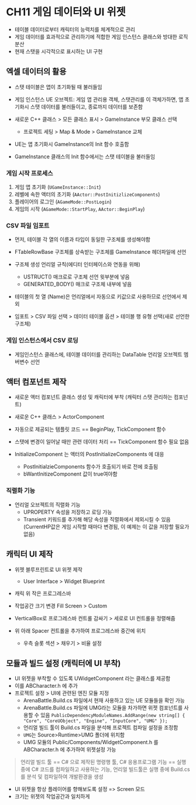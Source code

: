 # **CH11 게임 데이터와 UI 위젯**

- 테이블 데이터로부터 캐릭터의 능력치를 체계적으로 관리
- 게임 데이터를 효과적으로 관리하기에 적합한 게임 인스턴스 클래스와 방대한 로직 분산
- 현재 스탯을 시각적으로 표시하는 UI 구현

## **엑셀 데이터의 활용**

- 스탯 테이블은 앱이 초기화될 때 불러들임
- 게임 인스턴스 UE 오브젝트: 게임 앱 관리용 객체, 스탯관리를 이 객체가하면, 앱 초기화시 스탯 데이터를 불러들이고, 종료까지 데이터를 보존함

- 새로운 C++ 클래스 > 모든 클래스 표시 > GameInstance 부모 클래스 선택
  - 프로젝트 세팅 > Map & Mode > GameInstance 교체

- UE는 앱 초기화시 GameInstance의 Init 함수 호출함
- GameInstance 클래스의 Init 함수에서는 스탯 테이블을 불러들임

### 게임 시작 프로세스

1. 게임 앱 초기화 (``UGameInstance::Init``)
2. 레벨에 속한 액터의 초기화 (``AActor::PostInitizlizeComponents``)
3. 플레이어의 로그인 (``AGameMode::PostLogin``)
4. 게임의 시작 (``AGameMode::StartPlay``, ``AActor::BeginPlay``)

### CSV 파일 임포트

- 먼저, 테이블 각 열의 이름과 타입이 동일한 구조체를 생성해야함
- FTableRowBase 구조체를 상속받는 구조체를 GameInstance 헤더파일에 선언

- 구조체 생성 언리얼 규칙(에디터 인터페이스와 연동을 위해)
  -  USTRUCT() 매크로로 구조체 선언 윗부분에 넣음
  -  GENERATED_BODY() 매크로 구조체 내부에 넣음

- 테이블의 첫 열 (Name)은 언리얼에서 자동으로 키값으로 사용하므로 선언에서 제외

- 임포트 > CSV 파일 선택 > 데이터 테이블 옵션 > 테이블 행 유형 선택(새로 선언한 구조체)

### 게임 인스턴스에서 CSV 로딩

- 게임인스턴스 클래스에,  테이블 데이터를 관리하는 DataTable 언리얼 오브젝트 멤버변수 선언


## 액터 컴포넌트 제작

- 새로운 액터 컴포넌트 클래스 생성 및 캐릭터에 부착 (캐릭터 스탯 관리하는 컴포넌트)
- 새로운 C++ 클래스 > ActorComponent

- 자동으로 제공되는 템플릿 코드 == BeginPlay, TickComponent 함수
- 스탯에 변경이 일어날 때만 관련 데이터 처리 == TickComponent 함수 필요 없음
- InitializeComponent 는 액터의 PostInitializeComponents 에 대응
    - PostInitialzieComponents 함수가 호출되기 바로 전에 호출됨
    - bWantInitizeComponent 값이 true여야함


### 직렬화 기능

- 언리얼 오브젝트의 직렬화 기능
  - UPROPERTY 속성을 저장하고 로딩 가능
  - Transient 키워드를 추가해 해당 속성을 직렬화에서 제외시킬 수 있음 (CurrentHP값은 게임 시작할 때마다 변경됨, 이 예제는 이 값을 저장할 필요가 없음)

## 캐릭터 UI 제작


- 위젯 블루프린트로 UI 위젯 제작
  - User Interface > Widget Blueprint

- 캐릭 위 작은 프로그레스바
  
- 작업공간 크기 변경 Fill Screen > Custom 

- VerticalBox로 프로그레스바 컨트롤 감싸기 > 세로로 UI 컨트롤을 정렬해줌
- 위 아래 Spacer 컨트롤을 추가하여 프로그레스바 중간에 위치
    - 우측 슬롯 섹션 > 채우기 > 비율 설정

## 모듈과 빌드 설정 (캐릭터에 UI 부착)

- UI 위젯을 부착할 수 있도록 UWidgetComponent 라는 클래스를 제공함
- 이를 ABCharacter.h 에 추가
- 프로젝트 설정 > UI에 관련된 엔진 모듈 지정
  - ArenaBattle.Build.cs 파일에서 현재 사용하고 있는 UE 모듈들을 확인 가능
  - ArenaBattle.Build.cs 파일에 UMG라는 모듈을 차가하면 위젯 컴포넌트를 사용할 수 있음
    ``PublicDependencyModuleNames.AddRange(new string[] { "Core", "CoreUObject", "Engine", "InputCore", "UMG" });``
  - 언리얼 빌드 툴이 Build.cs 파일을 분석해 프로젝트 컴파일 설정을 조정함
  - ``UMG``는 Source>Runtime>UMG 폴더에 위치함
  - UMG 모듈의 Public/Components/WidgetComponent.h 를 ABCharacter.h 에 추가하여 위젯설정 가능

> 언리얼 빌드 툴 == C# 으로 제작된 명령행 툴, C# 응용프로그램 기능 == 실행 중에 C# 코드를 컴파일하고 사용하는 기능, 언리얼 빌드툴은 실행 중에 Build.cs를 분석 및 컴파일하여 개발환경을 생성


- UI 위젯을 항상 플레이어를 향해보도록 설정 => Screen 모드 
- 크기는 위젯의 작업공간과 일치하게 


## 


